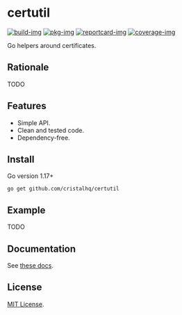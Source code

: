 # certutil

[![build-img]][build-url]
[![pkg-img]][pkg-url]
[![reportcard-img]][reportcard-url]
[![coverage-img]][coverage-url]

Go helpers around certificates.

## Rationale

TODO

## Features

* Simple API.
* Clean and tested code.
* Dependency-free.

## Install

Go version 1.17+

```
go get github.com/cristalhq/certutil
```

## Example

TODO

## Documentation

See [these docs][pkg-url].

## License

[MIT License](LICENSE).

[build-img]: https://github.com/cristalhq/certutil/workflows/build/badge.svg
[build-url]: https://github.com/cristalhq/certutil/actions
[pkg-img]: https://pkg.go.dev/badge/cristalhq/certutil
[pkg-url]: https://pkg.go.dev/github.com/cristalhq/certutil
[reportcard-img]: https://goreportcard.com/badge/cristalhq/certutil
[reportcard-url]: https://goreportcard.com/report/cristalhq/certutil
[coverage-img]: https://codecov.io/gh/cristalhq/certutil/branch/main/graph/badge.svg
[coverage-url]: https://codecov.io/gh/cristalhq/certutil
